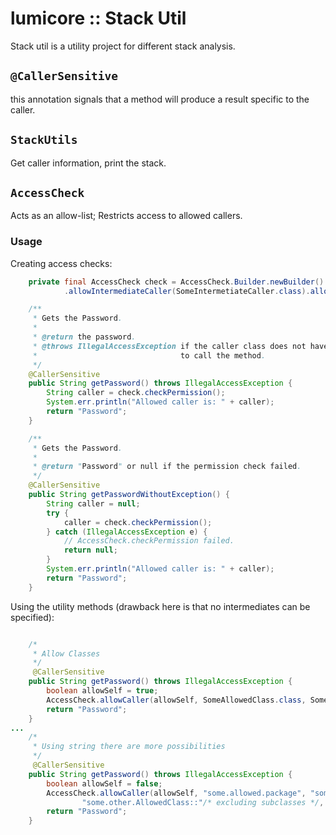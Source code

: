 # lumicore :: Stack Util

Stack util is a utility project for different stack analysis.

## `@CallerSensitive`

this annotation signals that a method will produce a result specific to the caller.

## `StackUtils`

Get caller information, print the stack.

## `AccessCheck`

Acts as an allow-list; Restricts access to allowed callers.

### Usage

Creating access checks:

```java
	private final AccessCheck check = AccessCheck.Builder.newBuilder().allowSelf()
			.allowIntermediateCaller(SomeIntermetiateCaller.class).allowCaller(AllowedCaller.class).build();

	/**
	 * Gets the Password.
	 * 
	 * @return the password.
	 * @throws IllegalAccessException if the caller class does not have permission
	 *                                to call the method.
	 */
	@CallerSensitive
	public String getPassword() throws IllegalAccessException {
		String caller = check.checkPermission();
		System.err.println("Allowed caller is: " + caller);
		return "Password";
	}

	/**
	 * Gets the Password.
	 * 
	 * @return "Password" or null if the permission check failed.
	 */
	@CallerSensitive
	public String getPasswordWithoutException() {
		String caller = null;
		try {
			caller = check.checkPermission();
		} catch (IllegalAccessException e) {
			// AccessCheck.checkPermission failed.
			return null;
		}
		System.err.println("Allowed caller is: " + caller);
		return "Password";
	}
```

Using the utility methods (drawback here is that no intermediates can be specified):

```java

	/*
	 * Allow Classes
	 */
	 @CallerSensitive
	public String getPassword() throws IllegalAccessException {
		boolean allowSelf = true;
		AccessCheck.allowCaller(allowSelf, SomeAllowedClass.class, SomeOtherAllowedClass.class);
		return "Password";
	}
...
	/*
	 * Using string there are more possibilities
	 */
	 @CallerSensitive
	public String getPassword() throws IllegalAccessException {
		boolean allowSelf = false;
		AccessCheck.allowCaller(allowSelf, "some.allowed.package", "some.allowed.CallerClass"/* and subclasses */,
				"some.other.AllowedClass::"/* excluding subclasses */, "some.Allowed::method");
		return "Password";
	}
```